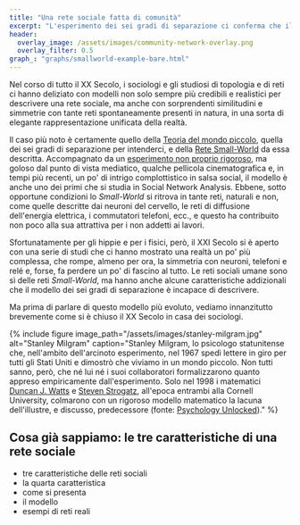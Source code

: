 ```yaml
---
title: "Una rete sociale fatta di comunità"
excerpt: "L'esperimento dei sei gradi di separazione ci conferma che il mondo è sorprendentemente _piccolo_ e _ben connesso_. Recentemente, però, si è scoperto che le reti sociali umane presentano una caratteristica ancora più affascinate, fondamentale per la loro stessa sopravvivenza: l'innata propensione ad organizzarsi in community."
header:
  overlay_image: /assets/images/community-network-overlay.png
  overlay_filter: 0.5
graph_: "graphs/smallworld-example-bare.html"
---
```


Nel corso di tutto il XX Secolo, i sociologi e gli studiosi di topologia e di reti ci hanno deliziato con modelli non solo sempre più credibili e realistici per descrivere una rete sociale, ma anche con sorprendenti similitudini e simmetrie con tante reti spontaneamente presenti in natura, in una sorta di elegante rappresentazione unificata della realtà.

Il caso più noto è certamente quello della [Teoria del mondo piccolo](https://it.wikipedia.org/wiki/Teoria_del_mondo_piccolo), quella dei sei gradi di separazione per intenderci, e della [Rete Small-World](https://en.wikipedia.org/wiki/Small-world_network) da essa descritta. Accompagnato da un [esperimento non proprio rigoroso](https://it.wikipedia.org/wiki/Sei_gradi_di_separazione), ma goloso dal punto di vista mediatico, qualche pellicola cinematografica e, in tempi più recenti, un po' di intrigo complottistico in salsa social, il modello è anche uno dei primi che si studia in Social Network Analysis. Ebbene, sotto opportune condizioni lo _Small-World_ si ritrova in tante reti, naturali e non, come quelle descritte dai neuroni del cervello, le reti di diffusione dell'energia elettrica, i commutatori telefoni, ecc., e questo ha contribuito non poco alla sua attrattiva per i non addetti ai lavori.

Sfortunatamente per gli hippie e per i fisici, però, il XXI Secolo si è aperto con una serie di studi che ci hanno mostrato una realtà un po' più complessa, che rompe, almeno per ora, la simmetria con neuroni, telefoni e relé e, forse, fa perdere un po' di fascino al tutto. Le reti sociali umane sono sì delle reti _Small-World_, ma hanno anche alcune caratteristiche addizionali che il modello dei sei gradi di separazione è incapace di descrivere.

Ma prima di parlare di questo modello più evoluto, vediamo innanzitutto brevemente come si è chiuso il XX Secolo in casa dei sociologi.

{% include figure image_path="/assets/images/stanley-milgram.jpg" alt="Stanley Milgram" caption="Stanley Milgram, lo psicologo statunitense che, nell'ambito dell'arcinoto esperimento, nel 1967 spedì lettere in giro per tutti gli Stati Uniti e dimostrò che viviamo in un mondo piccolo. Non tutti sanno, però, che né lui né i suoi collaboratori formalizzarono quanto appreso empiricamente dall'esperimento. Solo nel 1998 i matematici [Duncan J. Watts](https://it.wikipedia.org/wiki/Duncan_J._Watts) e [Steven Strogatz](https://it.wikipedia.org/wiki/Steven_Strogatz), all'epoca entrambi alla Cornell University, colmarono con un rigoroso modello matematico la lacuna dell'illustre, e discusso, predecessore (fonte: [Psychology Unlocked](http://www.psychologyunlocked.com/stanley-milgram/))." %}

## Cosa già sappiamo: le tre caratteristiche di una rete sociale

- tre caratteristiche delle reti sociali
- la quarta caratteristica
- come si presenta
- il modello
- esempi di reti reali
